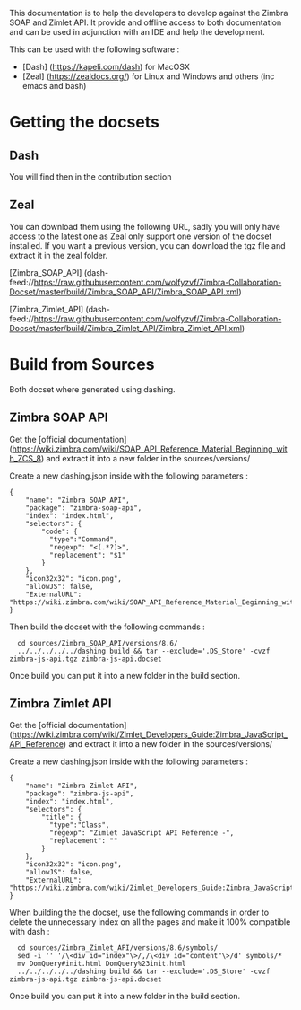 This documentation is to help the developers to develop against the Zimbra SOAP and Zimlet API.
It provide and offline access to both documentation and can be used in adjunction with an IDE and help the development.

This can be used with the following software :
- [Dash] (https://kapeli.com/dash) for MacOSX
- [Zeal] (https://zealdocs.org/) for Linux and Windows
and others (inc emacs and bash)

# Getting the docsets

## Dash
You will find then in the contribution section

## Zeal
You can download them using the following URL, sadly you will only have access to the latest one as Zeal only support one version of the docset installed.
If you want a previous version, you can download the tgz file and extract it in the zeal folder.

[Zimbra_SOAP_API] (dash-feed://https://raw.githubusercontent.com/wolfyzvf/Zimbra-Collaboration-Docset/master/build/Zimbra_SOAP_API/Zimbra_SOAP_API.xml)

[Zimbra_Zimlet_API] (dash-feed://https://raw.githubusercontent.com/wolfyzvf/Zimbra-Collaboration-Docset/master/build/Zimbra_Zimlet_API/Zimbra_Zimlet_API.xml)

# Build from Sources

Both docset where generated using dashing.

## Zimbra SOAP API
Get the [official documentation] (https://wiki.zimbra.com/wiki/SOAP_API_Reference_Material_Beginning_with_ZCS_8) and extract it into a new folder in the sources/versions/

Create a new dashing.json inside with the following parameters :
```
{
    "name": "Zimbra SOAP API",  
    "package": "zimbra-soap-api",  
    "index": "index.html",  
    "selectors": {  
        "code": {  
          "type":"Command",  
          "regexp": "<(.*?)>",  
          "replacement": "$1"  
        }  
    },  
    "icon32x32": "icon.png",  
    "allowJS": false,  
    "ExternalURL": "https://wiki.zimbra.com/wiki/SOAP_API_Reference_Material_Beginning_with_ZCS_8"  
}  
```
Then build the docset with the following commands :
```
  cd sources/Zimbra_SOAP_API/versions/8.6/  
  ../../../../../dashing build && tar --exclude='.DS_Store' -cvzf zimbra-js-api.tgz zimbra-js-api.docset  
```
Once build you can put it into a new folder in the build section.  


## Zimbra Zimlet API
Get the [official documentation] (https://wiki.zimbra.com/wiki/Zimlet_Developers_Guide:Zimbra_JavaScript_API_Reference) and extract it into a new folder in the sources/versions/

Create a new dashing.json inside with the following parameters :
```
{  
    "name": "Zimbra Zimlet API",  
    "package": "zimbra-js-api",  
    "index": "index.html",  
    "selectors": {  
        "title": {  
          "type":"Class",  
          "regexp": "Zimlet JavaScript API Reference -",  
          "replacement": ""  
        }  
    },  
    "icon32x32": "icon.png",  
    "allowJS": false,  
    "ExternalURL": "https://wiki.zimbra.com/wiki/Zimlet_Developers_Guide:Zimbra_JavaScript_API_Reference"  
}  
```
When building the the docset, use the following commands in order to delete the unnecessary index on all the pages and make it 100% compatible with dash :
```
  cd sources/Zimbra_Zimlet_API/versions/8.6/symbols/  
  sed -i '' '/\<div id="index"\>/,/\<div id="content"\>/d' symbols/*  
  mv DomQuery#init.html DomQuery%23init.html  
  ../../../../../dashing build && tar --exclude='.DS_Store' -cvzf zimbra-js-api.tgz zimbra-js-api.docset  
```
Once build you can put it into a new folder in the build section.

